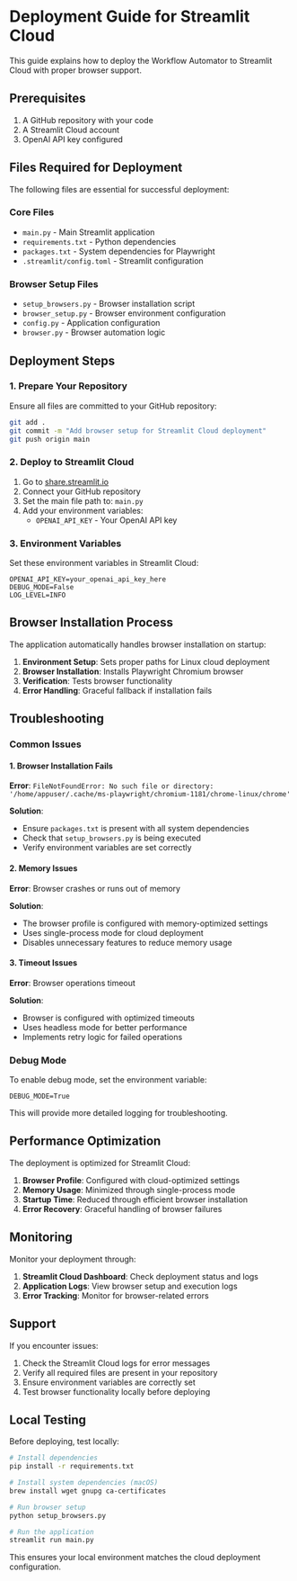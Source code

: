 # Deployment Guide for Streamlit Cloud

This guide explains how to deploy the Workflow Automator to Streamlit Cloud with proper browser support.

## Prerequisites

1. A GitHub repository with your code
2. A Streamlit Cloud account
3. OpenAI API key configured

## Files Required for Deployment

The following files are essential for successful deployment:

### Core Files
- `main.py` - Main Streamlit application
- `requirements.txt` - Python dependencies
- `packages.txt` - System dependencies for Playwright
- `.streamlit/config.toml` - Streamlit configuration

### Browser Setup Files
- `setup_browsers.py` - Browser installation script
- `browser_setup.py` - Browser environment configuration
- `config.py` - Application configuration
- `browser.py` - Browser automation logic

## Deployment Steps

### 1. Prepare Your Repository

Ensure all files are committed to your GitHub repository:

```bash
git add .
git commit -m "Add browser setup for Streamlit Cloud deployment"
git push origin main
```

### 2. Deploy to Streamlit Cloud

1. Go to [share.streamlit.io](https://share.streamlit.io)
2. Connect your GitHub repository
3. Set the main file path to: `main.py`
4. Add your environment variables:
   - `OPENAI_API_KEY` - Your OpenAI API key

### 3. Environment Variables

Set these environment variables in Streamlit Cloud:

```
OPENAI_API_KEY=your_openai_api_key_here
DEBUG_MODE=False
LOG_LEVEL=INFO
```

## Browser Installation Process

The application automatically handles browser installation on startup:

1. **Environment Setup**: Sets proper paths for Linux cloud deployment
2. **Browser Installation**: Installs Playwright Chromium browser
3. **Verification**: Tests browser functionality
4. **Error Handling**: Graceful fallback if installation fails

## Troubleshooting

### Common Issues

#### 1. Browser Installation Fails

**Error**: `FileNotFoundError: No such file or directory: '/home/appuser/.cache/ms-playwright/chromium-1181/chrome-linux/chrome'`

**Solution**: 
- Ensure `packages.txt` is present with all system dependencies
- Check that `setup_browsers.py` is being executed
- Verify environment variables are set correctly

#### 2. Memory Issues

**Error**: Browser crashes or runs out of memory

**Solution**:
- The browser profile is configured with memory-optimized settings
- Uses single-process mode for cloud deployment
- Disables unnecessary features to reduce memory usage

#### 3. Timeout Issues

**Error**: Browser operations timeout

**Solution**:
- Browser is configured with optimized timeouts
- Uses headless mode for better performance
- Implements retry logic for failed operations

### Debug Mode

To enable debug mode, set the environment variable:

```
DEBUG_MODE=True
```

This will provide more detailed logging for troubleshooting.

## Performance Optimization

The deployment is optimized for Streamlit Cloud:

1. **Browser Profile**: Configured with cloud-optimized settings
2. **Memory Usage**: Minimized through single-process mode
3. **Startup Time**: Reduced through efficient browser installation
4. **Error Recovery**: Graceful handling of browser failures

## Monitoring

Monitor your deployment through:

1. **Streamlit Cloud Dashboard**: Check deployment status and logs
2. **Application Logs**: View browser setup and execution logs
3. **Error Tracking**: Monitor for browser-related errors

## Support

If you encounter issues:

1. Check the Streamlit Cloud logs for error messages
2. Verify all required files are present in your repository
3. Ensure environment variables are correctly set
4. Test browser functionality locally before deploying

## Local Testing

Before deploying, test locally:

```bash
# Install dependencies
pip install -r requirements.txt

# Install system dependencies (macOS)
brew install wget gnupg ca-certificates

# Run browser setup
python setup_browsers.py

# Run the application
streamlit run main.py
```

This ensures your local environment matches the cloud deployment configuration. 